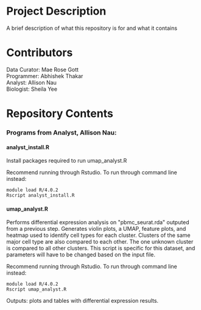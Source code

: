 # Project Description

A brief description of what this repository is for and what it contains

# Contributors

Data Curator: Mae Rose Gott  
Programmer: Abhishek Thakar  
Analyst: Allison Nau  
Biologist: Sheila Yee  

# Repository Contents

### Programs from Analyst, Allison Nau:

#### analyst_install.R #### 
Install packages required to run umap_analyst.R

Recommend running through Rstudio. To run through command line instead:
```
module load R/4.0.2
Rscript analyst_install.R
```

#### umap_analyst.R ####
Performs differential expression analysis on "pbmc_seurat.rda" outputed from a previous step. 
Generates violin plots, a UMAP, feature plots, and heatmap used to identify cell types for each cluster. 
Clusters of the same major cell type are also compared to each other. The one unknown cluster is compared to 
all other clusters. This script is specific for this dataset, and parameters will have to be changed based on the 
input file.

Recommend running through Rstudio. To run through command line instead:
```
module load R/4.0.2
Rscript umap_analyst.R
```

Outputs: plots and tables with differential expression results.
